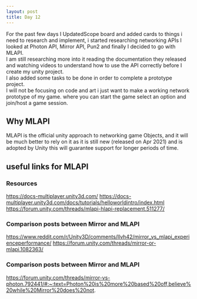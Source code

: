 ```yaml
---
layout: post
title: Day 12
---
```


For the past few days I Updated<a herf="https://trello.com/b/LmBfcXYU/project-scope">Scope board</a> and added cards to things i need to research and implement, i started researching networking APIs I looked at Photon API, Mirror API, Pun2 and finally 
I decided to go with MLAPI.
<br>
I am still researching more into it reading the documentation they released and watching videos to 
understand how to use the API correctly before I create my unity project.
<br>
I also added some tasks to be done in order to complete a prototype project.
<br>
I will not be focusing on code and art i just want to make a working network prototype of my game.
where you can start the game select an option and join/host a game session.
<br>
## Why MLAPI
MLAPI is the official unity approach to networking game Objects, and it will be much better to rely on it as it is still new (released on Apr 2021) and is adopted by Unity this will guarantee support for longer periods of time.
<br>
## useful links for MLAPI
### Resources
https://docs-multiplayer.unity3d.com/
https://docs-multiplayer.unity3d.com/docs/tutorials/helloworldintro/index.html
https://forum.unity.com/threads/mlapi-hlapi-replacement.511277/
<br>
### Comparison posts between Mirror and MLAPI
https://www.reddit.com/r/Unity3D/comments/llvh42/mirror_vs_mlapi_experienceperformance/
https://forum.unity.com/threads/mirror-or-mlapi.1082363/
<br>
### Comparison posts between Mirror and MLAPI
https://forum.unity.com/threads/mirror-vs-photon.792441/#:~:text=Photon%20is%20more%20based%20off,believe%20while%20Mirror%20does%20not.
<br>